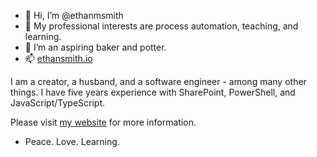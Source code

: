 - 👋 Hi, I’m @ethanmsmith
- 👀 My professional interests are process automation, teaching, and learning.
- 🌱 I’m an aspiring baker and potter.
- 📫 [ethansmith.io](https://ethansmith.io)

I am a creator, a husband, and a software engineer - among many other things. I have five years experience with SharePoint, PowerShell, and JavaScript/TypeScript.

Please visit [my website](https://ethansmith.io) for more information.

- Peace. Love. Learning.
